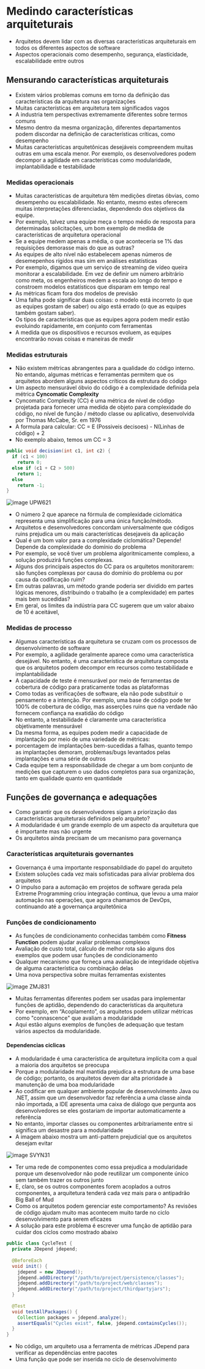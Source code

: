 # Medindo características arquiteturais

- Arquitetos devem lidar com as diversas características arquiteturais em todos os diferentes aspectos de software
- Aspectos operacionais como desempenho, segurança, elasticidade, escalabilidade entre outros

## Mensurando características arquiteturais

-  Existem vários problemas comuns em torno da definição das características da arquitetura nas organizações
-  Muitas características em arquitetura tem significados vagos
-  A industria tem perspectivas extremamente diferentes sobre termos comuns
-  Mesmo dentro da mesma organização, diferentes departamentos podem discordar na definição de características críticas, como desempenho
-  Muitas características arquitetônicas desejáveis compreendem muitas outras em uma escala menor. Por exemplo, os desenvolvedores podem decompor a agilidade em características como modularidade, implantabilidade e testabilidade

### Medidas operacionais

- Muitas características de arquitetura têm medições diretas óbvias, como desempenho ou escalabilidade. No entanto, mesmo estes oferecem muitas interpretações diferenciadas, dependendo dos objetivos da equipe.
- Por exemplo, talvez uma equipe meça o tempo médio de resposta para determinadas solicitações, um bom exemplo de medida de características de arquitetura operacional
- Se a equipe medem apenas a média, o que aconteceria se 1% das requisições demorasse mais do que as outras?
- As equipes de alto nível não estabelecem apenas números de desemepenhos rígidos mas sim em análises estatísticas
- Por exemplo, digamos que um serviço de streaming de vídeo queira monitorar a escalabilidade. Em vez de definir um número arbitrário como meta, os engenheiros medem a escala ao longo do tempo e constroem modelos estatísticos que disparam em tempo real
- As métricas ficam fora dos modelos de previsão
- Uma falha pode significar duas coisas: o modelo está incorreto (o que as equipes gostam de saber) ou algo está errado (o que as equipes também gostam
saber).
- Os tipos de características que as equipes agora podem medir estão evoluindo rapidamente, em conjunto com ferramentas
- A medida que os dispositivos e recursos evoluem, as equipes encontrarão novas coisas e maneiras de medir

### Medidas estruturais

- Não existem métricas abrangentes para a qualidade do código interno. No entando, algumas métricas e ferramentas permitem que os arquitetos abordem alguns aspectos críticos da estrutura do código
- Um aspecto mensurável óbvio do código é a complexidade definida pela métrica **Cyncomatic Complexity**
- Cyncomatic Complexity (CC) é uma métrica de nível de código projetada para fornecer uma medida de objeto para complexidade do código, no nível de função / método classe ou aplicativo, desenvolvida por Thomas McCabe, Sr. em 1976
- A formula para calcular: CC = E (Possiveis decisoes) - N(Linhas de código) + 2
- No exemplo abaixo, temos um CC = 3

```java
public void decision(int c1, int c2) {
  if (c1 < 100)
    return 0;
  else if (c1 + C2 > 500)
    return 1;
  else
    return -1;
}
```

![image UPW621](https://user-images.githubusercontent.com/43495376/232796732-e1df2273-ea1c-456c-83f5-f89a276e4923.png)

- O número 2 que aparece na fórmula de complexidade ciclomática representa uma simplificação para uma única função/método.
- Arquitetos e desenvolvedores concordam universalmente que códigos ruins prejudica um ou mais características desejaveis da aplicação
- Qual é um bom valor para a complexidade ciclomática? Depende!  Depende da complexidade do domínio do problema
- Por exemplo, se você tiver um problema algoritmicamente complexo, a solução produzirá funções complexas.
- Alguns dos principais aspectos do CC para os arquitetos monitorarem: são funções complexas por causa do domínio do problema ou por causa da codificação ruim? 
- Em outras palavras, um método grande poderia ser dividido em partes lógicas menores, distribuindo o trabalho (e a complexidade) em partes mais bem sucedidas?
- Em geral, os limites da indústria para CC sugerem que um valor abaixo de 10 é aceitável,

### Medidas de processo

- Algumas características da arquitetura se cruzam com os processos de desenvolvimento de software
- Por exemplo, a agilidade geralmente aparece como uma característica desejável. No entanto, é uma característica de arquitetura composta que os arquitetos podem decompor em recursos como testabilidade e implantabilidade
- A capacidade de teste é mensurável por meio de ferramentas de cobertura de código para praticamente todas as plataformas
- Como todas as verificações de software, ela não pode substituir o pensamento e a intenção. Por exemplo, uma base de código pode ter 100% de cobertura de código, mas asserções ruins que na verdade não fornecem confiança na exatidão do código
- No entanto, a testabilidade é claramente uma característica objetivamente mensurável
- Da mesma forma, as equipes podem medir a capacidade de implantação por meio de uma variedade de métricas: 
- porcentagem de implantações bem-sucedidas a falhas, quanto tempo as implantações demoram, problemas/bugs levantados pelas implantações e uma série de outros
- Cada equipe tem a responsabilidade de chegar a um bom conjunto de medições que capturem o uso dados completos para sua organização, tanto em qualidade quanto em quantidade

## Funções de governança e adequações

- Como garantir que os desenvolvedores sigam a priorização das características arquiteturais definidos pelo arquiteto?
- A modularidade é um grande exemplo de um aspecto da arquitetura que é importante mas não urgente
- Os arquitetos ainda precisam de um mecanismo para governança

### Características arquiteturais governantes

- Governança é uma importante responsabildiade do papel do arquiteto
- Existem soluções cada vez mais sofisticadas para aliviar problema dos arquitetos 
- O impulso para a automação em projetos de software gerada pela Extreme Programming criou integração contínua, que levou a uma maior automação nas operações, que agora chamamos de DevOps, continuando até a governança arquitetônica

### Funções de condicionamento

- As funções de condicionamento conhecidas também como **Fitness Function** podem ajudar avaliar problemas complexos
- Avaliação de custo total, cálculo de melhor rota são alguns dos exemplos que podem usar funções de condicionamento
- Qualquer mecanismo que forneça uma avaliação de integridade objetiva de alguma característica ou combinação delas
- Uma nova perspectiva sobre muitas ferramentas existentes

![image ZMJ831](https://user-images.githubusercontent.com/43495376/234148061-df9ec5fd-7548-4169-89e5-82247ea1a8c1.png)

- Muitas ferramentas diferentes podem ser usadas para implementar funções de aptidão, dependendo do características da arquitetura
- Por exemplo, em “Acoplamento”, os arquitetos podem utilizar métricas como "connascence" que avaliam a modularidade
- Aqui estão alguns exemplos de funções de adequação que testam vários aspectos da modularidade.

#### Dependencias ciclicas

- A modularidade é uma característica de arquitetura implícita com a qual a maioria dos arquitetos se preocupa
- Porque a modularidade mal mantida prejudica a estrutura de uma base de código; portanto, os arquitetos devem dar alta prioridade à manutenção de uma boa modularidade
- Ao codificar em qualquer ambiente popular de desenvolvimento Java ou .NET, assim que um desenvolvedor faz referência a uma classe ainda não importada, a IDE apresenta uma caixa de diálogo que pergunta aos desenvolvedores se eles gostariam de importar automaticamente a referência
- No entanto, importar classes ou componentes arbitrariamente entre si significa um desastre para a modularidade
- A imagem abaixo mostra um anti-pattern prejudicial que os arquitetos desejam evitar

![image SVYN31](https://user-images.githubusercontent.com/43495376/234383110-456b0830-c4d4-429d-8278-74f24686ddd0.png)

- Ter uma rede de componentes como essa prejudica a modularidade porque um desenvolvedor não pode reutilizar um componente único sem também trazer os outros junto
- E, claro, se os outros componentes forem acoplados a outros componentes, a arquitetura tenderá cada vez mais para o antipadrão Big Ball of Mud
- Como os arquitetos podem gerenciar este comportamento? As revisões de código ajudam muito mas acontecem muito tarde no ciclo desenvolvimento para serem eficazes
- A solução para este problema é escrever uma função de aptidão para cuidar dos ciclos como mostrado abaixo

```java
public class CycleTest {
  private JDepend jdepend;
  
  @BeforeEach
  void init() {
    jdepend = new JDepend();
    jdepend.addDirectory("/path/to/project/persistence/classes");
    jdepend.addDirectory("/path/to/project/web/classes");
    jdepend.addDirectory("/path/to/project/thirdpartyjars");
  }
  
  @Test
  void testAllPackages() {
    Collection packages = jdepend.analyze();
    assertEquals("Cycles exist", false, jdepend.containsCycles());
  }
}
```
- No código, um arquiteto usa a ferramenta de métricas JDepend para verificar as dependências entre pacotes
- Uma função que pode ser inserida no ciclo de desenvolvimento
